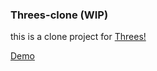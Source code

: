 ### Threes-clone (WIP)

this is a clone project for [Threes!](http://play.threesgame.com/)

[Demo](https://agrajak.github.io/threes-clone)

